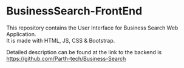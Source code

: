 # BusinessSearch-FrontEnd

This repository contains the User Interface for Business Search Web Application.  
It is made with HTML, JS, CSS & Bootstrap.

Detailed description can be found at the link to the backend is https://github.com/Parth-tech/Business-Search
